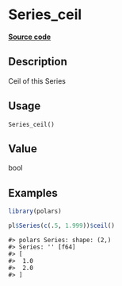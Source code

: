 

# Series_ceil

[**Source code**](https://github.com/pola-rs/r-polars/tree/main/R/series__series.R#L457)

## Description

Ceil of this Series

## Usage

<pre><code class='language-R'>Series_ceil()
</code></pre>

## Value

bool

## Examples

``` r
library(polars)

pl$Series(c(.5, 1.999))$ceil()
```

    #> polars Series: shape: (2,)
    #> Series: '' [f64]
    #> [
    #>  1.0
    #>  2.0
    #> ]

